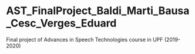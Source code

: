 # AST_FinalProject_Baldi_Marti_Bausa_Cesc_Verges_Eduard
Final project of Advances in Speech Technologies course in UPF (2019-2020)
